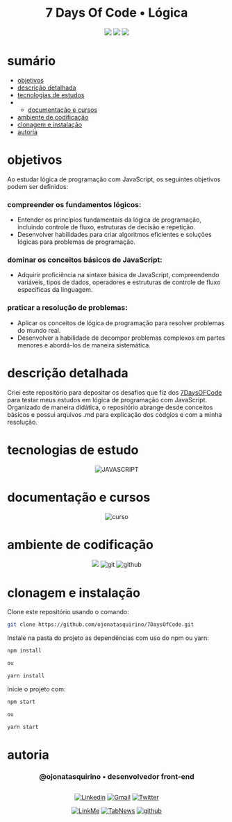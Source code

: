 <h1 align="center"> 7 Days Of Code • Lógica </h1>

[comment]: <> (Adicione o seu usuário  e o nome do repositório)

<p align="center">
  <image
  src="https://img.shields.io/github/languages/count/ojonatasquirino/7DaysOfCode"
  />
  <image
  src="https://img.shields.io/github/languages/top/ojonatasquirino/7DaysOfCode"
  />
  <image
  src="https://img.shields.io/github/last-commit/ojonatasquirino/7DaysOfCode"
  />

</p>

# sumário 

- [objetivos](#id01)
- [descrição detalhada](#id01.01)
- [tecnologias de estudos](#id04)
- - [documentação e cursos](#id04.01)
- [ambiente de codificação](#id05)
- [clonagem e instalação](#id06)
- [autoria](#id07)



# objetivos <a name="id01"></a>

Ao estudar lógica de programação com JavaScript, os seguintes objetivos podem ser definidos:

### compreender os fundamentos lógicos:

- Entender os princípios fundamentais da lógica de programação, incluindo controle de fluxo, estruturas de decisão e repetição.
- Desenvolver habilidades para criar algoritmos eficientes e soluções lógicas para problemas de programação.

### dominar os conceitos básicos de JavaScript:

- Adquirir proficiência na sintaxe básica de JavaScript, compreendendo variáveis, tipos de dados, operadores e estruturas de controle de fluxo específicas da linguagem.

### praticar a resolução de problemas:

- Aplicar os conceitos de lógica de programação para resolver problemas do mundo real.
- Desenvolver a habilidade de decompor problemas complexos em partes menores e abordá-los de maneira sistemática.


# descrição detalhada <a name="id01.01"></a>

Criei este repositório para depositar os desafios que fiz dos <a href='https://7daysofcode.io/matricula/logica-programacao'>7DaysOFCode</a> para testar meus estudos em lógica de programação com JavaScript. Organizado de maneira didática, o repositório abrange desde conceitos básicos e possui arquivos .md para explicação dos códgios e com a minha resolução. 


# tecnologias de estudo <a name="id04"></a>

<div  align='center'> 


![JAVASCRIPT](https://img.shields.io/badge/lógica_•_js-0D1117?style=for-the-badge&logo=javascript&logoColor=yellow)
 
[comment]: <> (link para adicionar badges: https://dev.to/envoy_/150-badges-for-github-pnk)

</div>

# documentação e cursos <a name="id04.01"></a>

<div  align='center'> 

![curso](https://img.shields.io/badge/7DaysOfcode_•_alura-0D1117?style=for-the-badge&logo=Databricks&logoColor=blue)
</div>

# ambiente de codificação <a name="id05"></a>

<div  align='center'> 

![](https://img.shields.io/badge/VSCode-0D1117?style=for-the-badge&logo=visual%20studio%20code&logoColor=blue)
![git](https://img.shields.io/badge/GIT-0D1117?style=for-the-badge&logo=git&logoColor=red)
![github](https://img.shields.io/badge/Github-0D1117?style=for-the-badge&logo=github&logoColor=fff)
</div>


# clonagem e instalação <a name="id06"></a>

Clone este repositório usando o comando:

```bash
git clone https://github.com/ojonatasquirino/7DaysOfCode.git
```

Instale na pasta do projeto as dependências com uso do npm ou yarn:

```bash
npm install

ou

yarn install 
```

Inicie o projeto com:

```bash
npm start

ou

yarn start
```
[comment]: <> (Adicione o link da implatação, se houver)

# autoria <a name="id07"></a>

[comment]: <> (Adicione seu nome e função)

<h3 align='center'> @ojonatasquirino • desenvolvedor front-end
 </h3>

##

[comment]: <> (Adicione as suas redes sociais e profissionais)

<div align='center'>

[![Linkedin](https://img.shields.io/badge/LinkedIn-0D1117?style=for-the-badge&logo=linkedin&logoColor=blue)](https://www.linkedin.com/in/jonatasquirino/)
<a href = "mailto:quirinoj02@gmail.com">
![Gmail](https://img.shields.io/badge/Gmail-0D1117?style=for-the-badge&logo=gmail&logoColor=red)</a>
[![Twitter](https://img.shields.io/badge/Twitter-0D1117?style=for-the-badge&logo=twitter&logoColor=054595)](https://twitter.com/ojonatasquirino)

[![LinkMe](https://img.shields.io/badge/linkMe-0D1117?style=for-the-badge&logo=upcloud&logoColor=orange)](https://bit.ly/linkquirino)
[![TabNews](https://img.shields.io/badge/tabnews-0D1117?style=for-the-badge&logo=Databricks&logoColor=fff)](https://www.tabnews.com.br/ojonatasquirino)
[![github](https://img.shields.io/badge/Github-0D1117?style=for-the-badge&logo=github&logoColor=fff)](https://www.github.com/ojonatasquirino)
</div>


